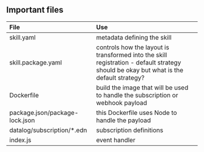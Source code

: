 ## Important files

| File | Use |
| :--- | :-- |
| skill.yaml | metadata defining the skill |
| skill.package.yaml | controls how the layout is transformed into the skill registration - default strategy should be okay but what is the default strategy? | 
| Dockerfile | build the image that will be used to handle the subscription or webhook payload |
| package.json/package-lock.json | this Dockerfile uses Node to handle the payload |
| datalog/subscription/*.edn | subscription definitions |
| index.js | event handler |

